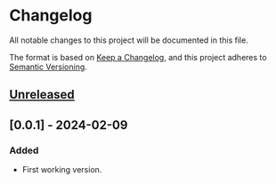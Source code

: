 # Changelog

All notable changes to this project will be documented in this file.

The format is based on [Keep a Changelog](https://keepachangelog.com/en/1.0.0/),
and this project adheres to [Semantic Versioning](https://semver.org/spec/v2.0.0.html).

## [Unreleased]

## [0.0.1] - 2024-02-09

### Added

- First working version.

[Unreleased]: https://github.com/giantswarm/helm-chart-docs-generator/compare/v0.0.1...HEAD
[0.1.0]: https://github.com/giantswarm/helm-chart-docs-generator/releases/tag/v0.0.1
